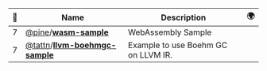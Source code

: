 |:star2: | Name | Description | 🌍|
|---|---|---|---|
|7|[@pine](https://github.com/pine)/[**wasm-sample**](https://github.com/pine/wasm-sample)|WebAssembly Sample||
|7|[@tattn](https://github.com/tattn)/[**llvm-boehmgc-sample**](https://github.com/tattn/llvm-boehmgc-sample)|Example to use Boehm GC on LLVM IR.||


